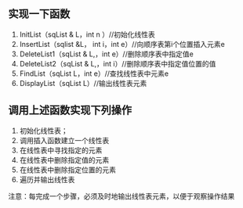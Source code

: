 ## 实现一下函数

1. InitList（sqList & L，int n ）//初始化线性表
2. InsertList（sqlist &L， int i，int e）//向顺序表第i个位置插入元素e
3. DeleteList1（sqList & L,，int e）//删除顺序表中指定值e
4. DeleteList2（sqList & L,，int i）//删除顺序表中指定值位置的值
5. FindList（sqList  L，int e）//查找线性表中元素e
6. DisplayList（sqList  L）//输出线性表元素

## 调用上述函数实现下列操作

1. 初始化线性表；
2. 调用插入函数建立一个线性表
3. 在线性表中寻找指定的元素
4. 在线性表中删除指定值的元素
5. 在线性表中删除指定位置的元素
6. 遍历并输出线性表

注意：每完成一个步骤，必须及时地输出线性表元素，以便于观察操作结果

